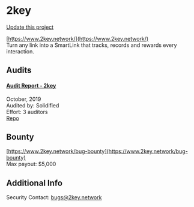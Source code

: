 
# 2key

[Update this project](https://github.com/ConsenSys/blockchainSecurityDB/edit/master/projects/2key.json)
  
[https://www.2key.network/](https://www.2key.network/)<br>
Turn any link into a SmartLink that tracks, records and rewards every interaction.


## Audits



#### [Audit Report - 2key](https://github.com/solidified-platform/audits/blob/master/Audit%20Report%20-%202Key%20%5B14.10.2019%5D.pdf)

October, 2019<br>
Audited by: Solidified<br>Effort: 3 auditors<br>
[Repo](https://github.com/2key/contracts/tree/de171e)<br>
      

  

## Bounty

[https://www.2key.network/bug-bounty](https://www.2key.network/bug-bounty)<br>
Max payout: $5,000


## Additional Info

Security Contact: bugs@2key.network
